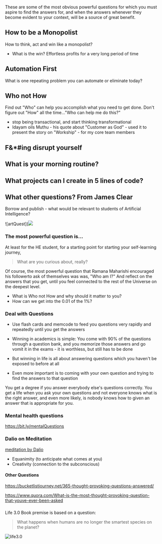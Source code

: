 <!-- title: Powerful Questions  -->

These are some of the most obvious powerful questions for which you must aspire to find the answers for, and when the answers whenever they become evident to your context, will be a source of great benefit. 

## How to be a Monopolist

How to think, act and win like a monopolist?
  - What is the win? Effortless profits for a very long period of time 

## Automation First 

What is one repeating problem you can automate or eliminate today?

## Who not How
Find out "Who" can help you accomplish what you need to get done. Don't figure out "How" all the time..."Who can help me do this?"

- stop being transactional, and start thinking transformational 
- Idayam oils Muthu - his quote about "Customer as God" - used it to present the story on "Workship" - for my core team members 




## F&*#ing disrupt yourself 

## What is your morning routine?


## What projects can I create in 5 lines of code? 


## What other questions? From James Clear


Borrow and publish - what would be relevant to students of Artificial Intelligence? 


![artQuest](![](https://files.gitter.im/581c97cbd73408ce4f339dc2/Iitr/Screenshot-2020-11-15-at-08.52.03.png)


### The most powerful question is...

At least for the HE student, for a starting point for starting your self-learning journey, 
> What are you curious about, really? 

Of course, the most powerful question that Ramana Maharishi encouraged his followerto ask of themselves was was, "Who am I?" And reflect on the answers that you get, until you feel connected to the rest of the Universe on the deepest level. 

- What is Who not How and why should it matter to you? 
- How can we get into the 0.01 of the 1%?


### Deal with Questions
- Use flash cards and memcode to feed you questions very rapidly and repeatedly until you get the answers

- Winning in academics is simple: You come with 90% of the questions through a question bank, and you memorize those answers and go vomit it in the exams - it is worthless, but still has to be done
- But winning in life is all about answering questions which you haven't be exposed to before at all
- Even more important is  to coming with your own question and trying to find the answers to that question

You get a degree if you answer everybody else's questions correctly. You get a life when you ask your own questions and not everyone knows what is the right answer, and even more likely, is nobody knows how to given an answer that is appropriate for you.



### Mental health questions

https://bit.ly/mentalQuestions

### Dalio on Meditation

[meditation by Dalio](https://youtu.be/UzehRUSUd30?t=3414)

  - Equanimity (to anticipate what comes at you) 
  - Creativity (connection to the subconscious)

#### Other Questions

https://bucketlistjourney.net/365-thought-provoking-questions-answered/

https://www.quora.com/What-is-the-most-thought-provoking-question-that-youve-ever-been-asked

### 


Life 3.0 Book premise is based on a question:

> What happens when humans are no longer the smartest species on the planet? 

![life3.0](https://i.imgur.com/ZU8pkze.jpg)
